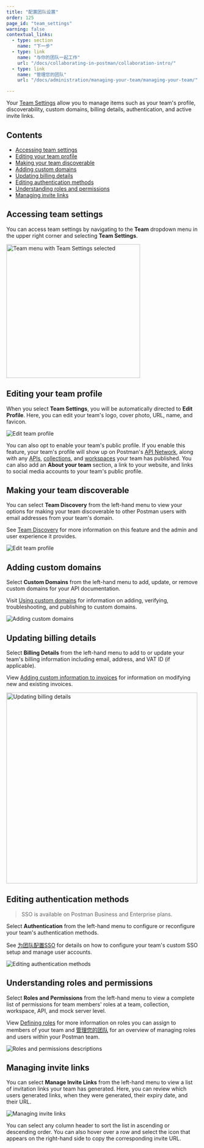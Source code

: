 ```yaml
---
title: "配置团队设置"
order: 125
page_id: "team_settings"
warning: false
contextual_links:
  - type: section
    name: "下一步"
  - type: link
    name: "与你的团队一起工作"
    url: "/docs/collaborating-in-postman/collaboration-intro/"
  - type: link
    name: "管理您的团队"
    url: "/docs/administration/managing-your-team/managing-your-team/"

---
```


Your [Team Settings](https://go.postman.co/settings/team/general) allow you to manage items such as your team's profile, discoverability, custom domains, billing details, authentication, and active invite links.

## Contents

* [Accessing team settings](#accessing-team-settings)
* [Editing your team profile](#editing-your-team-profile)
* [Making your team discoverable](#making-your-team-discoverable)
* [Adding custom domains](#adding-custom-domains)
* [Updating billing details](#updating-billing-details)
* [Editing authentication methods](#editing-authentication-methods)
* [Understanding roles and permissions](#understanding-roles-and-permissions)
* [Managing invite links](#managing-invite-links)

## Accessing team settings

You can access team settings by navigating to the **Team** dropdown menu in the upper right corner and selecting **Team Settings**.

<img alt="Team menu with Team Settings selected" src="https://assets.postman.com/postman-docs/team-settings-menu-selected.jpg" width="350px"/>

## Editing your team profile

When you select **Team Settings**, you will be automatically directed to **Edit Profile**. Here, you can edit your team's logo, cover photo, URL, name, and favicon.

<img alt="Edit team profile" src="https://assets.postman.com/postman-docs/edit-team-profile-settings.jpg"/>

You can also opt to enable your team's public profile. If you enable this feature, your team's profile will show up on Postman's [API Network](/docs/publishing-your-api/add-api-network/), along with any [APIs](/docs/publishing-your-api/add-api-network/#adding-your-api), [collections](/docs/publishing-your-api/publishing-your-docs/), and [workspaces](/docs/collaborating-in-postman/using-workspaces/creating-workspaces/#creating-a-public-workspace) your team has published. You can also add an **About your team** section, a link to your website, and links to social media accounts to your team's public profile.

## Making your team discoverable

You can select **Team Discovery** from the left-hand menu to view your options for making your team discoverable to other Postman users with email addresses from your team's domain.

See [Team Discovery](/docs/collaborating-in-postman/collaboration-intro/#team-discovery) for more information on this feature and the admin and user experience it provides.

<img alt="Edit team profile" src="https://assets.postman.com/postman-docs/ts-team-discovery.jpg"/>

## Adding custom domains

Select **Custom Domains** from the left-hand menu to add, update, or remove custom domains for your API documentation.

Visit [Using custom domains](/docs/publishing-your-api/custom-doc-domains/) for information on adding, verifying, troubleshooting, and publishing to custom domains.

<img alt="Adding custom domains" src="https://assets.postman.com/postman-docs/ts-custom-domains.jpg"/>

## Updating billing details

Select **Billing Details** from the left-hand menu to add to or update your team's billing information including email, address, and VAT ID (if applicable).

View [Adding custom information to invoices](/docs/administration/billing/#adding-custom-information-to-invoices) for information on modifying new and existing invoices.

<img alt="Updating billing details" src="https://assets.postman.com/postman-docs/ts-billing-details.jpg" width="500px"/>

## Editing authentication methods

> SSO is available on Postman Business and Enterprise plans.

Select **Authentication** from the left-hand menu to configure or reconfigure your team's authentication methods.

See [为团队配置SSO](/docs/administration/sso/admin-sso/) for details on how to configure your team's custom SSO setup and manage user accounts.

<img alt="Editing authentication methods" src="https://assets.postman.com/postman-docs/ts-authentication.jpg"/>

## Understanding roles and permissions

Select **Roles and Permissions** from the left-hand menu to view a complete list of permissions for team members' roles at a team, collection, workspace, API, and mock server level.

View [Defining roles](/docs/collaborating-in-postman/roles-and-permissions/) for more information on roles you can assign to members of your team and [管理您的团队](/docs/administration/managing-your-team/managing-your-team/) for an overview of managing roles and users within your Postman team.

<img alt="Roles and permissions descriptions" src="https://assets.postman.com/postman-docs/ts-roles-and-permissions.jpg"/>

## Managing invite links

You can select **Manage Invite Links** from the left-hand menu to view a list of invitation links your team has generated. Here, you can review which users generated links, when they were generated, their expiry date, and their URL.

<img alt="Managing invite links" src="https://assets.postman.com/postman-docs/ts-manage-invites.jpg"/>

You can select any column header to sort the list in ascending or descending order. You can also hover over a row and select the icon that appears on the right-hand side to copy the corresponding invite URL.
